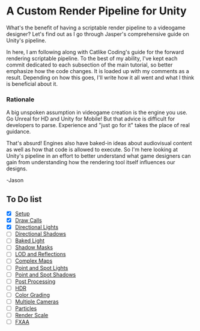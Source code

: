 # A Custom Render Pipeline for Unity

What's the benefit of having a scriptable render pipeline to a videogame designer? Let's find out as I go through Jasper's comprehensive guide on Unity's pipeline. 


In here, I am following along with Catlike Coding's guide for the forward rendering scriptable pipeline. To the best of my ability, I've kept each commit dedicated to each subsection of the main tutorial, so better emphasize how the code changes. It is loaded up with my comments as a result. Depending on how this goes, I'll write how it all went and what I think is beneficial about it.


### Rationale

A big unspoken assumption in videogame creation is the engine you use. Go Unreal for HD and Unity for Mobile! But that advice is difficult for developers to parse. Experience and "just go for it" takes the place of real guidance. 

That's absurd! Engines also have baked-in ideas about audiovisual content as well as how that code is allowed to execute. So I'm here looking at Unity's pipeline in an effort to better understand what game designers can gain from understanding how the rendering tool itself influences our designs.

-Jason

## To Do list

- [x] [Setup](https://catlikecoding.com/unity/tutorials/custom-srp/custom-render-pipeline/)
- [x] [Draw Calls](https://catlikecoding.com/unity/tutorials/custom-srp/draw-calls/)
- [x] [Directional Lights](https://catlikecoding.com/unity/tutorials/custom-srp/directional-lights/)
- [ ] [Directional Shadows](https://catlikecoding.com/unity/tutorials/custom-srp/directional-shadows/)
- [ ] [Baked Light](https://catlikecoding.com/unity/tutorials/custom-srp/baked-light/)
- [ ] [Shadow Masks](https://catlikecoding.com/unity/tutorials/custom-srp/shadow-masks/)
- [ ] [LOD and Reflections](https://catlikecoding.com/unity/tutorials/custom-srp/lod-and-reflections/)
- [ ] [Complex Maps](https://catlikecoding.com/unity/tutorials/custom-srp/complex-maps/)
- [ ] [Point and Spot Lights](https://catlikecoding.com/unity/tutorials/custom-srp/point-and-spot-lights/)
- [ ] [Point and Spot Shadows](https://catlikecoding.com/unity/tutorials/custom-srp/point-and-spot-shadows/)
- [ ] [Post Processing](https://catlikecoding.com/unity/tutorials/custom-srp/post-processing/)
- [ ] [HDR](https://catlikecoding.com/unity/tutorials/custom-srp/hdr/)
- [ ] [Color Grading](https://catlikecoding.com/unity/tutorials/custom-srp/color-grading/)
- [ ] [Multiple Cameras](https://catlikecoding.com/unity/tutorials/custom-srp/multiple-cameras/)
- [ ] [Particles](https://catlikecoding.com/unity/tutorials/custom-srp/particles/)
- [ ] [Render Scale](https://catlikecoding.com/unity/tutorials/custom-srp/render-scale/)
- [ ] [FXAA](https://catlikecoding.com/unity/tutorials/custom-srp/fxaa/)
